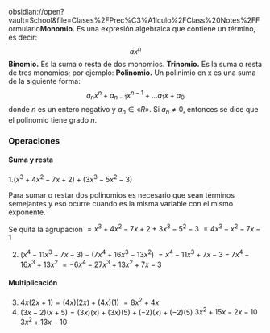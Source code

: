 obsidian://open?vault=School&file=Clases%2FPrec%C3%A1lculo%2FClass%20Notes%2FFormulario**Monomio.** Es una expresión algebraica que contiene un término, es decir:
$$ax^n$$
**Binomio.** Es la suma o resta de dos monomios.
**Trinomio.** Es la suma o resta de tres monomios; por ejemplo:
**Polinomio.** Un polinimio en x es una suma de la siguiente forma:
$$a_nx^n+a_{n-1}x^{n-1}+...a_1x+a_0$$
donde $n$ es un entero negativo y $a_n \in «R»$. Si $a_n \ne 0$, entonces se dice que el polinomio tiene grado $n$.

### Operaciones
#### Suma y resta
1.$(x^3+4x^2-7x+2)+(3x^3-5x^2-3)$

Para sumar o restar dos polinomios es necesario que sean términos semejantes y eso ocurre cuando es la misma variable con el mismo exponente.

Se quita la agrupación
$=x^3+4x^2-7x+2+3x^3-5^2-3$
$=4x^3-x^2-7x-1$

2. $(x^4-11x^3+7x-3)-(7x^4+16x^3-13x^2)$
$=x^4-11x^3+7x-3-7x^4-16x^3+13x^2$
$=-6x^4-27x^3+13x^2+7x-3$
#### Multiplicación
3. $4x(2x+1)=(4x)(2x)+(4x)(1)$
$=8x^2+4x$
4. $(3x-2)(x+5)=(3x)(x)+(3x)(5)+(-2)(x)+(-2)(5)$
$3x^2+15x-2x-10$
$3x^2+13x-10$
